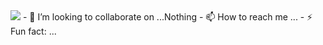 <img src="https://capsule-render.vercel.app/api?type=waving&color=0:3a8296,100:091519&height=150&text=Hi,%20I'm%20Saadh%20Mohammed&fontSize=50&fontColor=61DAFB&fontAlignY=45&animation=twinkling&desc=Developer %20| learning ...%20|%20Problem%20Solver%20|%20Tech%20Enthusiast&descSize=27&descAlignY=85&section=header" />
- 💞️ I’m looking to collaborate on ...Nothing 
- 📫 How to reach me ...
- ⚡ Fun fact: ...

<!---
Imohammedsaadh/Imohammedsaadh is a ✨ special ✨ repository because its `README.md` (this file) appears on your GitHub profile.
You can click the Preview link to take a look at your changes.
--->
